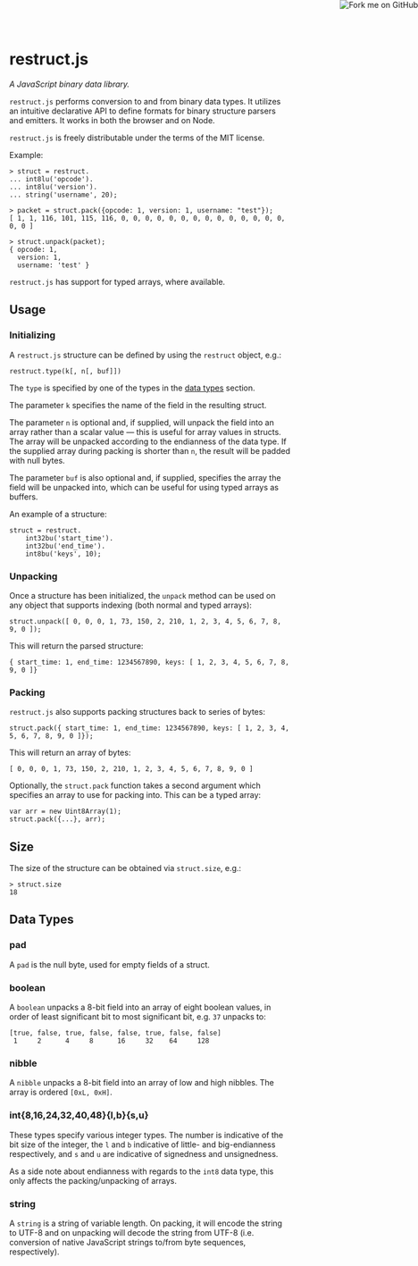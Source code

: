 <a href="https://github.com/rfw/restruct.js"><img style="position: fixed; top: 0; right: 0; border: 0;" src="https://s3.amazonaws.com/github/ribbons/forkme_right_darkblue_121621.png" alt="Fork me on GitHub"></a>

# restruct.js

_A JavaScript binary data library._

`restruct.js` performs conversion to and from binary data types. It utilizes an
intuitive declarative API to define formats for binary structure parsers and
emitters. It works in both the browser and on Node.

`restruct.js` is freely distributable under the terms of the MIT license.

Example:

    > struct = restruct.
    ... int8lu('opcode').
    ... int8lu('version').
    ... string('username', 20);

    > packet = struct.pack({opcode: 1, version: 1, username: "test"});
    [ 1, 1, 116, 101, 115, 116, 0, 0, 0, 0, 0, 0, 0, 0, 0, 0, 0, 0, 0, 0, 0, 0 ]

    > struct.unpack(packet);
    { opcode: 1,
      version: 1,
      username: 'test' }

`restruct.js` has support for typed arrays, where available.

## Usage

### Initializing

A `restruct.js` structure can be defined by using the `restruct` object, e.g.:

    restruct.type(k[, n[, buf]])

The `type` is specified by one of the types in the [data types](#Data-Types)
section.

The parameter `k` specifies the name of the field in the resulting struct.

The parameter `n` is optional and, if supplied, will unpack the field into an
array rather than a scalar value — this is useful for array values in structs.
The array will be unpacked according to the endianness of the data type. If the
supplied array during packing is shorter than `n`, the result will be padded
with null bytes.

The parameter `buf` is also optional and, if supplied, specifies the array
the field will be unpacked into, which can be useful for using typed arrays
as buffers.

An example of a structure:

    struct = restruct.
        int32bu('start_time').
        int32bu('end_time').
        int8bu('keys', 10);

### Unpacking

Once a structure has been initialized, the `unpack` method can be used on any
object that supports indexing (both normal and typed arrays):

    struct.unpack([ 0, 0, 0, 1, 73, 150, 2, 210, 1, 2, 3, 4, 5, 6, 7, 8, 9, 0 ]);

This will return the parsed structure:

    { start_time: 1, end_time: 1234567890, keys: [ 1, 2, 3, 4, 5, 6, 7, 8, 9, 0 ]}

### Packing

`restruct.js` also supports packing structures back to series of bytes:

    struct.pack({ start_time: 1, end_time: 1234567890, keys: [ 1, 2, 3, 4, 5, 6, 7, 8, 9, 0 ]});

This will return an array of bytes:

    [ 0, 0, 0, 1, 73, 150, 2, 210, 1, 2, 3, 4, 5, 6, 7, 8, 9, 0 ]

Optionally, the `struct.pack` function takes a second argument which specifies
an array to use for packing into. This can be a typed array:

    var arr = new Uint8Array(1);
    struct.pack({...}, arr);

## Size

The size of the structure can be obtained via `struct.size`, e.g.:

    > struct.size
    18

## Data Types

### pad

A `pad` is the null byte, used for empty fields of a struct.

### boolean

A `boolean` unpacks a 8-bit field into an array of eight boolean values, in
order of least significant bit to most significant bit, e.g. `37` unpacks to:

    [true, false, true, false, false, true, false, false]
     1     2      4     8      16     32    64     128

### nibble

A `nibble` unpacks a 8-bit field into an array of low and high nibbles. The
array is ordered `[0xL, 0xH]`.

### int{8,16,24,32,40,48}{l,b}{s,u}

These types specify various integer types. The number is indicative of the
bit size of the integer, the `l` and `b` indicative of little- and
big-endianness respectively, and `s` and `u` are indicative of signedness and
unsignedness.

As a side note about endianness with regards to the `int8` data type, this only
affects the packing/unpacking of arrays.

### string

A `string` is a string of variable length. On packing, it will encode the
string to UTF-8 and on unpacking will decode the string from UTF-8 (i.e.
conversion of native JavaScript strings to/from byte sequences, respectively).
